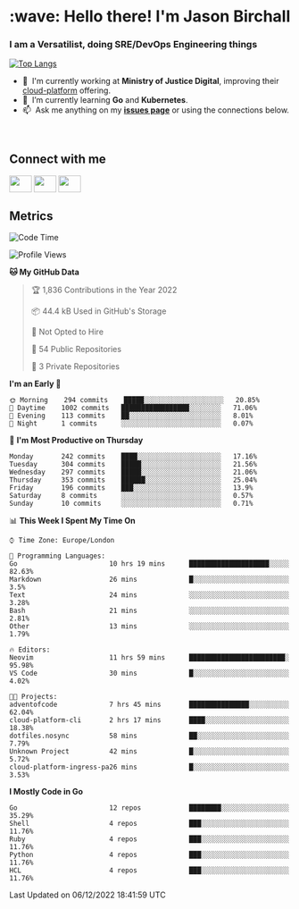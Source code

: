 <h1 align="left" id="jason-title">:wave: Hello there! I'm Jason Birchall</h1>
<h3 align="left">I am a Versatilist, doing SRE/DevOps Engineering things</h3>

[![Top Langs](https://github-readme-stats.vercel.app/api?username=jasonBirchall&show_icons=true&count_private=true&include_all_commits=true&theme=gruvbox)](https://github.com/anuraghazra/github-readme-stats)

- :office: &nbsp;I'm currently working at **Ministry of Justice Digital**, improving their [cloud-platform](https://github.com/ministryofjustice/cloud-platform) offering.
- :seedling: &nbsp;I’m currently learning **Go** and **Kubernetes**.
- :mailbox: &nbsp;Ask me anything on my **[issues page]** or using the connections below.


<br>

<h2>Connect with me</h2>
<p>
<a href="https://twitter.com/jsonBirchall" target="blank"><img align="center" src="https://cdn.jsdelivr.net/npm/simple-icons@3.0.1/icons/twitter.svg" alt="" height="30" width="40" /></a>
<a href="https://keybase.io/json0" target="blank"><img align="center" src="https://cdn.jsdelivr.net/npm/simple-icons@3.0.1/icons/keybase.svg" alt="" height="30" width="40" /></a>
<a href="https://www.reddit.com/user/kakorate" target="blank"><img align="center" src="https://cdn.jsdelivr.net/npm/simple-icons@3.0.1/icons/reddit.svg" alt="" height="30" width="40" /></a>
</p>

<h2>Metrics</h2>

<!--START_SECTION:waka-->
![Code Time](http://img.shields.io/badge/Code%20Time-855%20hrs%2033%20mins-blue)

![Profile Views](http://img.shields.io/badge/Profile%20Views-0-blue)

**🐱 My GitHub Data** 

> 🏆 1,836 Contributions in the Year 2022
 > 
> 📦 44.4 kB Used in GitHub's Storage 
 > 
> 🚫 Not Opted to Hire
 > 
> 📜 54 Public Repositories 
 > 
> 🔑 3 Private Repositories  
 > 
**I'm an Early 🐤** 

```text
🌞 Morning    294 commits    █████░░░░░░░░░░░░░░░░░░░░   20.85% 
🌆 Daytime    1002 commits   █████████████████░░░░░░░░   71.06% 
🌃 Evening    113 commits    ██░░░░░░░░░░░░░░░░░░░░░░░   8.01% 
🌙 Night      1 commits      ░░░░░░░░░░░░░░░░░░░░░░░░░   0.07%

```
📅 **I'm Most Productive on Thursday** 

```text
Monday       242 commits    ████░░░░░░░░░░░░░░░░░░░░░   17.16% 
Tuesday      304 commits    █████░░░░░░░░░░░░░░░░░░░░   21.56% 
Wednesday    297 commits    █████░░░░░░░░░░░░░░░░░░░░   21.06% 
Thursday     353 commits    ██████░░░░░░░░░░░░░░░░░░░   25.04% 
Friday       196 commits    ███░░░░░░░░░░░░░░░░░░░░░░   13.9% 
Saturday     8 commits      ░░░░░░░░░░░░░░░░░░░░░░░░░   0.57% 
Sunday       10 commits     ░░░░░░░░░░░░░░░░░░░░░░░░░   0.71%

```


📊 **This Week I Spent My Time On** 

```text
⌚︎ Time Zone: Europe/London

💬 Programming Languages: 
Go                       10 hrs 19 mins      ████████████████████░░░░░   82.63% 
Markdown                 26 mins             █░░░░░░░░░░░░░░░░░░░░░░░░   3.5% 
Text                     24 mins             ░░░░░░░░░░░░░░░░░░░░░░░░░   3.28% 
Bash                     21 mins             ░░░░░░░░░░░░░░░░░░░░░░░░░   2.81% 
Other                    13 mins             ░░░░░░░░░░░░░░░░░░░░░░░░░   1.79%

🔥 Editors: 
Neovim                   11 hrs 59 mins      ████████████████████████░   95.98% 
VS Code                  30 mins             █░░░░░░░░░░░░░░░░░░░░░░░░   4.02%

🐱‍💻 Projects: 
adventofcode             7 hrs 45 mins       ███████████████░░░░░░░░░░   62.04% 
cloud-platform-cli       2 hrs 17 mins       ████░░░░░░░░░░░░░░░░░░░░░   18.38% 
dotfiles.nosync          58 mins             ██░░░░░░░░░░░░░░░░░░░░░░░   7.79% 
Unknown Project          42 mins             █░░░░░░░░░░░░░░░░░░░░░░░░   5.72% 
cloud-platform-ingress-pa26 mins             █░░░░░░░░░░░░░░░░░░░░░░░░   3.53%

```

**I Mostly Code in Go** 

```text
Go                       12 repos            ████████░░░░░░░░░░░░░░░░░   35.29% 
Shell                    4 repos             ███░░░░░░░░░░░░░░░░░░░░░░   11.76% 
Ruby                     4 repos             ███░░░░░░░░░░░░░░░░░░░░░░   11.76% 
Python                   4 repos             ███░░░░░░░░░░░░░░░░░░░░░░   11.76% 
HCL                      4 repos             ███░░░░░░░░░░░░░░░░░░░░░░   11.76%

```



 Last Updated on 06/12/2022 18:41:59 UTC
<!--END_SECTION:waka-->

<!-- links -->

[issues page]: https://github.com/jasonBirchall/jasonBirchall/issues "jasonBirchall/issues"
